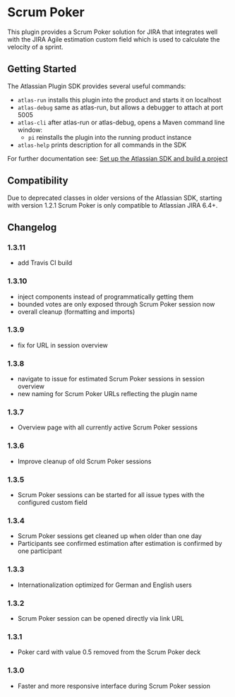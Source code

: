 # Scrum Poker

This plugin provides a Scrum Poker solution for JIRA that integrates well with the JIRA Agile estimation custom field which is used to calculate the velocity of a sprint.

## Getting Started

The Atlassian Plugin SDK provides several useful commands:

* `atlas-run` installs this plugin into the product and starts it on localhost
* `atlas-debug` same as atlas-run, but allows a debugger to attach at port 5005
* `atlas-cli` after atlas-run or atlas-debug, opens a Maven command line window:
  * `pi` reinstalls the plugin into the running product instance
* `atlas-help` prints description for all commands in the SDK

For further documentation see: [Set up the Atlassian SDK and build a project](https://developer.atlassian.com/docs/getting-started/set-up-the-atlassian-plugin-sdk-and-build-a-project)

## Compatibility

Due to deprecated classes in older versions of the Atlassian SDK, starting with version 1.2.1 Scrum Poker is only compatible to Atlassian JIRA 6.4+.

## Changelog

### 1.3.11

* add Travis CI build

### 1.3.10

* inject components instead of programmatically getting them
* bounded votes are only exposed through Scrum Poker session now
* overall cleanup (formatting and imports)

### 1.3.9

* fix for URL in session overview

### 1.3.8

* navigate to issue for estimated Scrum Poker sessions in session overview
* new naming for Scrum Poker URLs reflecting the plugin name

### 1.3.7

* Overview page with all currently active Scrum Poker sessions

### 1.3.6

* Improve cleanup of old Scrum Poker sessions

### 1.3.5

* Scrum Poker sessions can be started for all issue types with the configured custom field

### 1.3.4

* Scrum Poker sessions get cleaned up when older than one day
* Participants see confirmed estimation after estimation is confirmed by one participant

### 1.3.3

* Internationalization optimized for German and English users

### 1.3.2

* Scrum Poker session can be opened directly via link URL

### 1.3.1

* Poker card with value 0.5 removed from the Scrum Poker deck

### 1.3.0

* Faster and more responsive interface during Scrum Poker session

